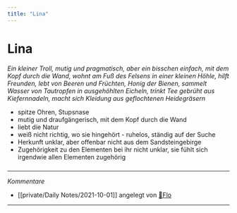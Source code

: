 ```yaml
---
title: "Lina"
---
```

# Lina
*Ein kleiner Troll, mutig und pragmatisch, aber ein bisschen einfach, mit dem Kopf durch die Wand, wohnt am Fuß des Felsens in einer kleinen Höhle, hilft Freunden, lebt von Beeren und Früchten, Honig der Bienen, sammelt Wasser von Tautropfen in ausgehöhlten Eicheln, trinkt Tee gebrüht aus Kiefernnadeln, macht sich Kleidung aus geflochtenen Heidegräsern*

- spitze Ohren, Stupsnase
- mutig und draufgängerisch, mit dem Kopf durch die Wand
- liebt die Natur
- weiß nicht richtig, wo sie hingehört - ruhelos, ständig auf der Suche
- Herkunft unklar, aber offenbar nicht aus dem Sandsteingebirge
- Zugehörigkeit zu den Elementen bei ihr nicht unklar, sie fühlt sich irgendwie allen Elementen zugehörig

#####
---
*Kommentare*
- [[private/Daily Notes/2021-10-01]] angelegt von [🦝Flo](private/🦝Flo.md)
---
